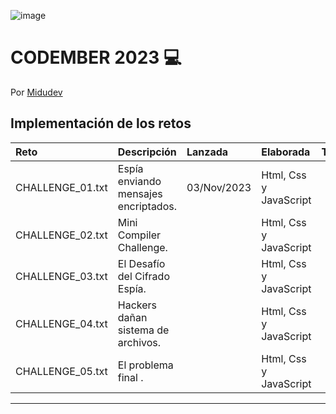![image](https://github.com/EdwinMolina/codember/assets/28548904/3701ea6e-3134-4895-9f12-2eff0f0428c3)

# CODEMBER 2023 💻

Por [Midudev](https://github.com/midudev)
## Implementación de los retos
| Reto| Descripción  | Lanzada  | Elaborada | Terminada |
|:---- | :---------- |:-------- | :-------- | :-----------:|
|CHALLENGE_01.txt | Espía enviando mensajes encriptados.     | 03/Nov/2023 | Html, Css y JavaScript | ✅ |
|CHALLENGE_02.txt | Mini Compiler Challenge.     |  | Html, Css y JavaScript | ✅ |
|CHALLENGE_03.txt | El Desafío del Cifrado Espía.     |  | Html, Css y JavaScript | ✅ |
|CHALLENGE_04.txt | Hackers dañan sistema de archivos.     |  | Html, Css y JavaScript | ✅ |
|CHALLENGE_05.txt | El problema final .     |  | Html, Css y JavaScript | ✅ |

----
